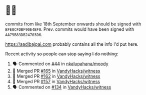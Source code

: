 # 👋🏻
<!--
**aadibajpai/aadibajpai** is a ✨ _special_ ✨ repository because its `README.md` (this file) appears on your GitHub profile.
-->
commits from like 18th September onwards should be signed with `BFE0CFDBF90E4BF0`. Prev. commits would have been signed with `AA75B83DB24703D6`.

https://aadibajpai.com probably contains all the info I'd put here.

Recent activity ~~so people can stop saying I do nothing~~:
<!--START_SECTION:activity-->
1. 🗣 Commented on [#44](https://github.com/nkalupahana/moody/issues/44) in [nkalupahana/moody](https://github.com/nkalupahana/moody)
2. 🎉 Merged PR [#165](https://github.com/VandyHacks/witness/pull/165) in [VandyHacks/witness](https://github.com/VandyHacks/witness)
3. 🎉 Merged PR [#162](https://github.com/VandyHacks/witness/pull/162) in [VandyHacks/witness](https://github.com/VandyHacks/witness)
4. 🎉 Merged PR [#157](https://github.com/VandyHacks/witness/pull/157) in [VandyHacks/witness](https://github.com/VandyHacks/witness)
5. 🗣 Commented on [#134](https://github.com/VandyHacks/witness/issues/134) in [VandyHacks/witness](https://github.com/VandyHacks/witness)
<!--END_SECTION:activity-->
